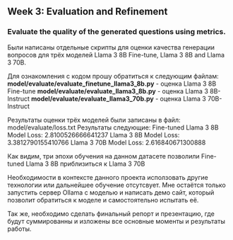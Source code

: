 ## Week 3: Evaluation and Refinement

### Evaluate the quality of the generated questions using metrics.
Были написаны отдельные скрипты для оценки качества генерации вопросов для трёх моделей Llama 3 8B Fine-tune, Llama 3 8B and Llama 3 70B.

Для ознакомления с кодом прошу обратиться к следующим файлам:
**model/evaluate/evaluate_finetune_llama3_8b.py** - оценка Llama 3 8B Fine-tune
**model/evaluate/evaluate_llama3_8b.py** - оценка Llama 3 8B-Instruct
**model/evaluate/evaluate_llama3_70b.py** - оценка Llama 3 70B-Instruct

Результаты оценки трёх моделей были записаны в файл: model/evaluate/loss.txt
Результаты следующие:
Fine-tuned Llama 3 8B Model Loss: 2.8100526666641237
Llama 3 8B Model Loss: 3.3812790155410766
Llama 3 70B Model Loss: 2.616840671300888

Как видим, три эпохи обучения на данном датасете позволили Fine-tuned Llama 3 8B приблизиться к Llama 3 70B

Необходимости в контексте данного проекта исползовать другие технологии или дальнейшее обучение отсутсвует. 
Мне остаётся только запустить сервер Ollama с моделью и написать демо сайт, который позволит обратиться к моделе и самостоятельно испытать её.

Так же, необходимо сделать финальный репорт и презентацию, где будут суммированны и изложены все основные моменты и результаты работы.
